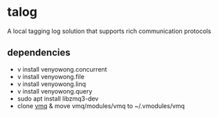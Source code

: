 # talog
A local tagging log solution that supports rich communication protocols

## dependencies

- v install venyowong.concurrent
- v install venyowong.file
- v install venyowong.linq
- v install venyowong.query
- sudo apt install libzmq3-dev
- clone [vmq](https://github.com/jordan-bonecutter/vmq) & move vmq/modules/vmq to ~/.vmodules/vmq